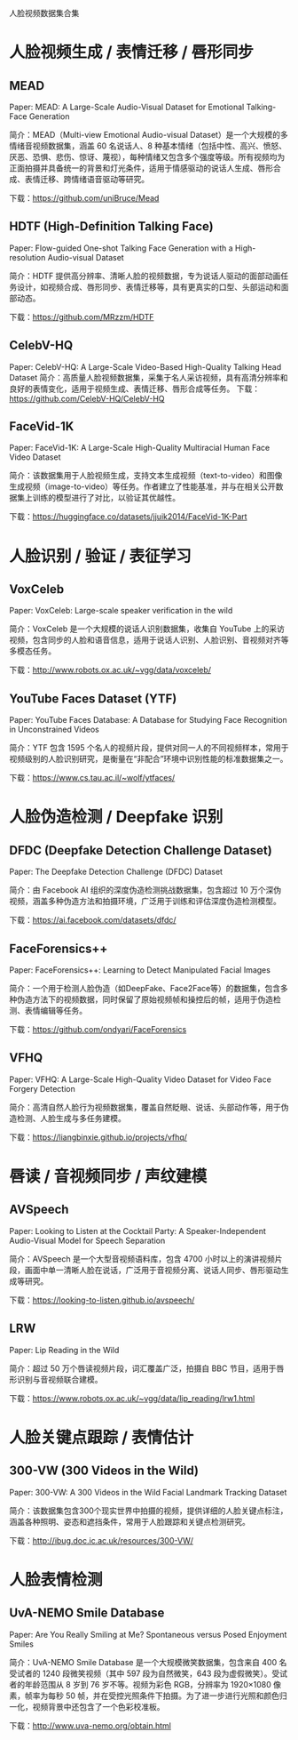 人脸视频数据集合集

# 人脸视频生成 / 表情迁移 / 唇形同步

## MEAD

Paper: MEAD: A Large-Scale Audio-Visual Dataset for Emotional Talking-Face Generation

简介：MEAD（Multi-view Emotional Audio-visual Dataset）是一个大规模的多情绪音视频数据集，涵盖 60 名说话人、8 种基本情绪（包括中性、高兴、愤怒、厌恶、恐惧、悲伤、惊讶、蔑视），每种情绪又包含多个强度等级。所有视频均为正面拍摄并具备统一的背景和灯光条件，适用于情感驱动的说话人生成、唇形合成、表情迁移、跨情绪语音驱动等研究。

下载：https://github.com/uniBruce/Mead

## HDTF (High-Definition Talking Face)

Paper: Flow-guided One-shot Talking Face Generation with a High-resolution Audio-visual Dataset

简介：HDTF 提供高分辨率、清晰人脸的视频数据，专为说话人驱动的面部动画任务设计，如视频合成、唇形同步、表情迁移等，具有更真实的口型、头部运动和面部动态。

下载：https://github.com/MRzzm/HDTF

## CelebV-HQ

Paper: CelebV-HQ: A Large-Scale Video-Based High-Quality Talking Head Dataset
简介：高质量人脸视频数据集，采集于名人采访视频，具有高清分辨率和良好的表情变化，适用于视频生成、表情迁移、唇形合成等任务。
下载：https://github.com/CelebV-HQ/CelebV-HQ

## FaceVid-1K

Paper: FaceVid-1K: A Large-Scale High-Quality Multiracial Human Face Video Dataset

简介：该数据集用于人脸视频生成，支持文本生成视频（text-to-video）和图像生成视频（image-to-video）等任务。作者建立了性能基准，并与在相关公开数据集上训练的模型进行了对比，以验证其优越性。

下载：https://huggingface.co/datasets/jjuik2014/FaceVid-1K-Part

# 人脸识别 / 验证 / 表征学习

## VoxCeleb

Paper: VoxCeleb: Large-scale speaker verification in the wild

简介：VoxCeleb 是一个大规模的说话人识别数据集，收集自 YouTube 上的采访视频，包含同步的人脸和语音信息，适用于说话人识别、人脸识别、音视频对齐等多模态任务。

下载：http://www.robots.ox.ac.uk/~vgg/data/voxceleb/

## YouTube Faces Dataset (YTF)

Paper: YouTube Faces Database: A Database for Studying Face Recognition in Unconstrained Videos

简介：YTF 包含 1595 个名人的视频片段，提供对同一人的不同视频样本，常用于视频级别的人脸识别研究，是衡量在“非配合”环境中识别性能的标准数据集之一。

下载：https://www.cs.tau.ac.il/~wolf/ytfaces/

# 人脸伪造检测 / Deepfake 识别

## DFDC (Deepfake Detection Challenge Dataset)

Paper: The Deepfake Detection Challenge (DFDC) Dataset

简介：由 Facebook AI 组织的深度伪造检测挑战数据集，包含超过 10 万个深伪视频，涵盖多种伪造方法和拍摄环境，广泛用于训练和评估深度伪造检测模型。

下载：https://ai.facebook.com/datasets/dfdc/

## FaceForensics++
Paper: FaceForensics++: Learning to Detect Manipulated Facial Images

简介：一个用于检测人脸伪造（如DeepFake、Face2Face等）的数据集，包含多种伪造方法下的视频数据，同时保留了原始视频帧和操控后的帧，适用于伪造检测、表情编辑等任务。

下载：https://github.com/ondyari/FaceForensics

## VFHQ

Paper: VFHQ: A Large-Scale High-Quality Video Dataset for Video Face Forgery Detection

简介：高清自然人脸行为视频数据集，覆盖自然眨眼、说话、头部动作等，用于伪造检测、人脸生成与多任务建模。

下载：https://liangbinxie.github.io/projects/vfhq/

# 唇读 / 音视频同步 / 声纹建模

## AVSpeech

Paper: Looking to Listen at the Cocktail Party: A Speaker-Independent Audio-Visual Model for Speech Separation

简介：AVSpeech 是一个大型音视频语料库，包含 4700 小时以上的演讲视频片段，画面中单一清晰人脸在说话，广泛用于音视频分离、说话人同步、唇形驱动生成等研究。

下载：https://looking-to-listen.github.io/avspeech/

## LRW

Paper: Lip Reading in the Wild

简介：超过 50 万个唇读视频片段，词汇覆盖广泛，拍摄自 BBC 节目，适用于唇形识别与音视频联合建模。

下载：https://www.robots.ox.ac.uk/~vgg/data/lip_reading/lrw1.html

# 人脸关键点跟踪 / 表情估计

## 300-VW (300 Videos in the Wild)

Paper: 300-VW: A 300 Videos in the Wild Facial Landmark Tracking Dataset

简介：该数据集包含300个现实世界中拍摄的视频，提供详细的人脸关键点标注，涵盖各种照明、姿态和遮挡条件，常用于人脸跟踪和关键点检测研究。

下载：http://ibug.doc.ic.ac.uk/resources/300-VW/

# 人脸表情检测

## UvA-NEMO Smile Database

Paper: Are You Really Smiling at Me? Spontaneous versus Posed Enjoyment Smiles

简介：UvA-NEMO Smile Database 是一个大规模微笑数据集，包含来自 400 名受试者的 1240 段微笑视频（其中 597 段为自然微笑，643 段为虚假微笑）。受试者的年龄范围从 8 岁到 76 岁不等。视频为彩色 RGB，分辨率为 1920×1080 像素，帧率为每秒 50 帧，并在受控光照条件下拍摄。为了进一步进行光照和颜色归一化，视频背景中还包含了一个色彩校准板。

下载：http://www.uva-nemo.org/obtain.html
